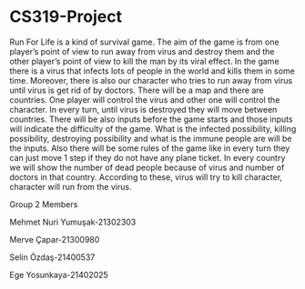 # CS319-Project
Run For Life is a kind of survival game. The aim of the game is from one player’s point of view to run away from virus and destroy them and the other player’s point of view to kill the man by its viral effect. In the game there is a virus that infects lots of people in the world and kills them in some time. Moreover, there is also our character who tries to run away from virus until virus is get rid of by doctors. There will be a map and there are countries. One player will control the virus and other one will control the character. In every turn, until virus is destroyed they will move between countries. There will be also inputs before the game starts and those inputs will indicate the difficulty of the game. What is the infected possibility, killing possibility, destroying possibility and what is the immune people are will be the inputs. Also there will be some rules of the game like in every turn they can just move 1 step if they do not have any plane ticket. In every country we will show the number of dead people because of virus and number of doctors in that country. According to these, virus will try to kill character, character will run from the virus. 

Group 2 Members

Mehmet Nuri Yumuşak-21302303

Merve Çapar-21300980

Selin Özdaş-21400537 

Ege Yosunkaya-21402025
